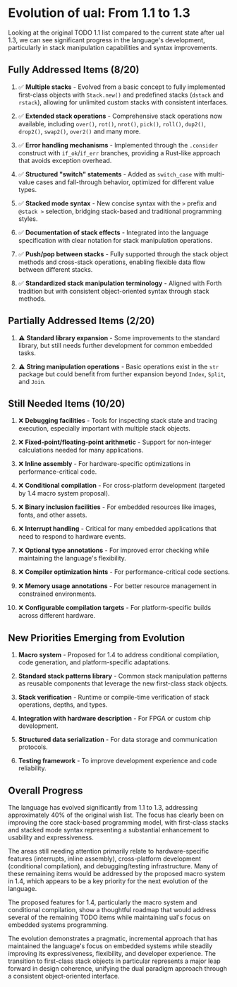 # Evolution of ual: From 1.1 to 1.3

Looking at the original TODO 1.1 list compared to the current state after ual 1.3, we can see significant progress in the language's development, particularly in stack manipulation capabilities and syntax improvements.

## Fully Addressed Items (8/20)

1. ✅ **Multiple stacks** - Evolved from a basic concept to fully implemented first-class objects with `Stack.new()` and predefined stacks (`dstack` and `rstack`), allowing for unlimited custom stacks with consistent interfaces.

2. ✅ **Extended stack operations** - Comprehensive stack operations now available, including `over()`, `rot()`, `nrot()`, `pick()`, `roll()`, `dup2()`, `drop2()`, `swap2()`, `over2()` and many more.

3. ✅ **Error handling mechanisms** - Implemented through the `.consider` construct with `if_ok`/`if_err` branches, providing a Rust-like approach that avoids exception overhead.

4. ✅ **Structured "switch" statements** - Added as `switch_case` with multi-value cases and fall-through behavior, optimized for different value types.

5. ✅ **Stacked mode syntax** - New concise syntax with the `>` prefix and `@stack >` selection, bridging stack-based and traditional programming styles.

6. ✅ **Documentation of stack effects** - Integrated into the language specification with clear notation for stack manipulation operations.

7. ✅ **Push/pop between stacks** - Fully supported through the stack object methods and cross-stack operations, enabling flexible data flow between different stacks.

8. ✅ **Standardized stack manipulation terminology** - Aligned with Forth tradition but with consistent object-oriented syntax through stack methods.

## Partially Addressed Items (2/20)

1. ⚠️ **Standard library expansion** - Some improvements to the standard library, but still needs further development for common embedded tasks.

2. ⚠️ **String manipulation operations** - Basic operations exist in the `str` package but could benefit from further expansion beyond `Index`, `Split`, and `Join`.

## Still Needed Items (10/20)

1. ❌ **Debugging facilities** - Tools for inspecting stack state and tracing execution, especially important with multiple stack objects.

2. ❌ **Fixed-point/floating-point arithmetic** - Support for non-integer calculations needed for many applications.

3. ❌ **Inline assembly** - For hardware-specific optimizations in performance-critical code.

4. ❌ **Conditional compilation** - For cross-platform development (targeted by 1.4 macro system proposal).

5. ❌ **Binary inclusion facilities** - For embedded resources like images, fonts, and other assets.

6. ❌ **Interrupt handling** - Critical for many embedded applications that need to respond to hardware events.

7. ❌ **Optional type annotations** - For improved error checking while maintaining the language's flexibility.

8. ❌ **Compiler optimization hints** - For performance-critical code sections.

9. ❌ **Memory usage annotations** - For better resource management in constrained environments.

10. ❌ **Configurable compilation targets** - For platform-specific builds across different hardware.

## New Priorities Emerging from Evolution

1. **Macro system** - Proposed for 1.4 to address conditional compilation, code generation, and platform-specific adaptations.

2. **Standard stack patterns library** - Common stack manipulation patterns as reusable components that leverage the new first-class stack objects.

3. **Stack verification** - Runtime or compile-time verification of stack operations, depths, and types.

4. **Integration with hardware description** - For FPGA or custom chip development.

5. **Structured data serialization** - For data storage and communication protocols.

6. **Testing framework** - To improve development experience and code reliability.

## Overall Progress

The language has evolved significantly from 1.1 to 1.3, addressing approximately 40% of the original wish list. The focus has clearly been on improving the core stack-based programming model, with first-class stacks and stacked mode syntax representing a substantial enhancement to usability and expressiveness.

The areas still needing attention primarily relate to hardware-specific features (interrupts, inline assembly), cross-platform development (conditional compilation), and debugging/testing infrastructure. Many of these remaining items would be addressed by the proposed macro system in 1.4, which appears to be a key priority for the next evolution of the language.

The proposed features for 1.4, particularly the macro system and conditional compilation, show a thoughtful roadmap that would address several of the remaining TODO items while maintaining ual's focus on embedded systems programming.

The evolution demonstrates a pragmatic, incremental approach that has maintained the language's focus on embedded systems while steadily improving its expressiveness, flexibility, and developer experience. The transition to first-class stack objects in particular represents a major leap forward in design coherence, unifying the dual paradigm approach through a consistent object-oriented interface.